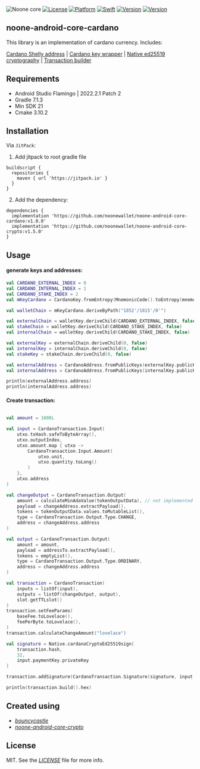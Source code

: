 ![Noone core](https://github.com/noonewallet/noone-android-core-crypto/assets/111989613/1f062349-24d4-4824-9c00-b8f2724eca51)
[![License](https://img.shields.io/badge/license-MIT-black.svg?style=flat)](https://mit-license.org)
[![Platform](https://img.shields.io/badge/platform-android-blue)](https://developer.apple.com/resources/)
[![Swift](https://img.shields.io/badge/kotlin-1.6.10-brightgreen.svg)](https://developer.apple.com/resources/)
[![Version](https://img.shields.io/badge/Version-1.0.0-orange.svg)]()
[![Version](https://img.shields.io/badge/min_sdk-21-blue.svg)]()
## noone-android-core-cardano
This library is an implementation of cardano currency. Includes:

[Cardano Shelly address](https://github.com/noonewallet/noone-android-core-cardano/blob/master/crypto_cardano/src/main/java/io/noone/adnroidcore/cardano/address/CardanoAddress.kt) |
[Cardano key wrapper](https://github.com/noonewallet/noone-android-core-cardano/blob/master/crypto_cardano/src/main/java/io/noone/adnroidcore/cardano/crypto/CardanoKey.kt) |
[Native ed25519 cryptography](https://github.com/noonewallet/noone-android-core-cardano/blob/master/crypto_cardano/src/main/java/io/noone/adnroidcore/cardano/crypto/Native.kt) |
[Transaction builder](https://github.com/noonewallet/noone-android-core-cardano/blob/master/crypto_cardano/src/main/java/io/noone/adnroidcore/cardano/transaction/CardanoTransaction.kt) 

## Requirements
* Android Studio Flamingo | 2022.2.1 Patch 2
* Gradle 7.1.3
* Min SDK 21
* Cmake 3.10.2

## Installation
Via `JitPack`:

1. Add jitpack to root gradle file

```
buildscript {
  repositories {
    maven { url 'https://jitpack.io' }
  }
}
```
  
2. Add the dependency:

```
dependencies {
  implementation 'https://github.com/noonewallet/noone-android-core-cardano:v1.0.0'
  implementation 'https://github.com/noonewallet/noone-android-core-crypto:v1.5.0'
}
```

## Usage
#### generate keys and addresses:

```kotlin 
val CARDANO_EXTERNAL_INDEX = 0
val CARDANO_INTERNAL_INDEX = 1
val CARDANO_STAKE_INDEX = 2
val mKeyCardano = CardanoKey.fromEntropy(MnemonicCode().toEntropy(mnemonic.split(" "), false))

val walletChain = mKeyCardano.deriveByPath("1852'/1815'/0'")

val externalChain = walletKey.deriveChild(CARDANO_EXTERNAL_INDEX, false)    
val stakeChain = walletKey.deriveChild(CARDANO_STAKE_INDEX, false)
val internalChain = walletKey.deriveChild(CARDANO_STAKE_INDEX, false)

val externalKey = externalChain.deriveChild(0, false)
val internalKey = internalChain.deriveChild(0, false)
val stakeKey = stakeChain.deriveChild(0, false)

val externalAddress = CardanoAddress.fromPublicKeys(externalKey.publicKey, stakeKey.publicKey)
val internalAddress = CardanoAddress.fromPublicKeys(internalKey.publicKey, stakeKey.publicKey)

println(externalAddress.address)
println(internalAddress.address)
```

#### Create transaction:

```kotlin

val amount = 1000L

val input = CardanoTransaction.Input(
    utxo.txHash.safeToByteArray(),
    utxo.outputIndex,
    utxo.amount.map { utxo ->
        CardanoTransaction.Input.Amount(
            utxo.unit,
            utxo.quantity.toLong()
        )
    },
    utxo.address
)

val changeOutput = CardanoTransaction.Output(
    amount = calculateMinAdaValue(tokenOutputData), // not implemented
    payload = changeAddress.extractPayload(),
    tokens = tokenOutputData.values.toMutableList(),
    type = CardanoTransaction.Output.Type.CHANGE,
    address = changeAddress.address
)

val output = CardanoTransaction.Output(
    amount = amount,
    payload = addressTo.extractPayload(),
    tokens = emptyList(),
    type = CardanoTransaction.Output.Type.ORDINARY,
    address = changeAddress.address
)

val transaction = CardanoTransaction(
    inputs = listOf(input),
    outputs = listOf(changeOutput, output),
    slot.getTTLslot()
)
transaction.setFeeParams(
    baseFee.toLovelace(),
    feePerByte.toLovelace(),
)
transaction.calculateChangeAmount("lovelace")

val signature = Native.cardanoCryptoEd25519sign(
    transaction.hash,
    32,
    input.paymentKey.privateKey
)

transaction.addSignature(CardanoTransaction.Signature(signature, input.paymentKey.publicKey))

println(transaction.build().hex)
```


## Created using
* [_bouncycastle_](https://www.bouncycastle.org/)
* [_noone-android-core-crypto_](https://github.com/noonewallet/noone-android-core-crypto)

## License
MIT. See the [_LICENSE_](../../noone-android-core-cardano/LICENSE) file for more info.
